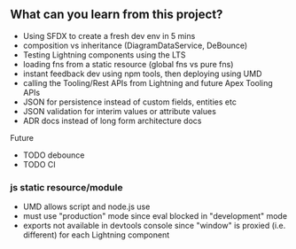 ## What can you learn from this project?

* Using SFDX to create a fresh dev env in 5 mins
* composition vs inheritance (DiagramDataService, DeBounce)
* Testing Lightning components using the LTS
* loading fns from a static resource (global fns vs pure fns)
* instant feedback dev using npm tools, then deploying using UMD
* calling the Tooling/Rest APIs from Lightning and future Apex Tooling APIs
* JSON for persistence instead of custom fields, entities etc
* JSON validation for interim values or attribute values
* ADR docs instead of long form architecture docs

Future

* TODO debounce
* TODO CI

### js static resource/module

* UMD allows script and node.js use
* must use "production" mode since eval blocked in "development" mode
* exports not available in devtools console since "window" is proxied (i.e. different) for each Lightning component
